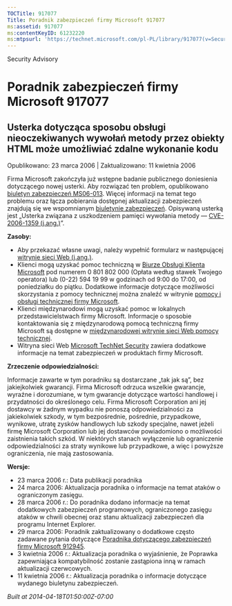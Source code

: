```yaml
---
TOCTitle: 917077
Title: Poradnik zabezpieczeń firmy Microsoft 917077
ms:assetid: 917077
ms:contentKeyID: 61232220
ms:mtpsurl: 'https://technet.microsoft.com/pl-PL/library/917077(v=Security.10)'
---
```


Security Advisory

Poradnik zabezpieczeń firmy Microsoft 917077
============================================

Usterka dotycząca sposobu obsługi nieoczekiwanych wywołań metody przez obiekty HTML może umożliwiać zdalne wykonanie kodu
-------------------------------------------------------------------------------------------------------------------------

Opublikowano: 23 marca 2006 | Zaktualizowano: 11 kwietnia 2006

Firma Microsoft zakończyła już wstępne badanie publicznego doniesienia dotyczącego nowej usterki. Aby rozwiązać ten problem, opublikowano [biuletyn zabezpieczeń MS06-013](http://technet.microsoft.com/security/bulletin/ms06-013). Więcej informacji na temat tego problemu oraz łącza pobierania dostępnej aktualizacji zabezpieczeń znajdują się we wspomnianym [biuletynie zabezpieczeń](http://technet.microsoft.com/security/bulletin/ms06-013). Opisywaną usterką jest „Usterka związana z uszkodzeniem pamięci wywołania metody — [CVE-2006-1359 (j.ang.)](http://www.cve.mitre.org/cgi-bin/cvename.cgi?name=cve-2006-1359)”.

**Zasoby:**

-   Aby przekazać własne uwagi, należy wypełnić formularz w następującej [witrynie sieci Web (j.ang.)](https://support.microsoft.com/common/survey.aspx?scid=sw;en;1257&amp;showpage=1&amp;ws=technet&amp;sd=tech).
-   Klienci mogą uzyskać pomoc techniczną w [Biurze Obsługi Klienta Microsoft](http://support.microsoft.com/contactus/?ws=support) pod numerem 0 801 802 000 (Opłata według stawek Twojego operatora) lub (0-22) 594 19 99 w godzinach od 9:00 do 17:00, od poniedziałku do piątku. Dodatkowe informacje dotyczące możliwości skorzystania z pomocy technicznej można znaleźć w witrynie [pomocy i obsługi technicznej firmy Microsoft](http://support.microsoft.com/).
-   Klienci międzynarodowi mogą uzyskać pomoc w lokalnych przedstawicielstwach firmy Microsoft. Informacje o sposobie kontaktowania się z międzynarodową pomocą techniczną firmy Microsoft są dostępne w [międzynarodowej witrynie sieci Web pomocy technicznej](http://go.microsoft.com/fwlink/?linkid=21155).
-   Witryna sieci Web [Microsoft TechNet Security](http://www.microsoft.com/poland/technet/security/) zawiera dodatkowe informacje na temat zabezpieczeń w produktach firmy Microsoft.

**Zrzeczenie odpowiedzialności:**

Informacje zawarte w tym poradniku są dostarczane „tak jak są”, bez jakiejkolwiek gwarancji. Firma Microsoft odrzuca wszelkie gwarancje, wyraźne i dorozumiane, w tym gwarancje dotyczące wartości handlowej i przydatności do określonego celu. Firma Microsoft Corporation ani jej dostawcy w żadnym wypadku nie ponoszą odpowiedzialności za jakiekolwiek szkody, w tym bezpośrednie, pośrednie, przypadkowe, wynikowe, utratę zysków handlowych lub szkody specjalne, nawet jeżeli firmę Microsoft Corporation lub jej dostawców powiadomiono o możliwości zaistnienia takich szkód. W niektórych stanach wyłączenie lub ograniczenie odpowiedzialności za straty wynikowe lub przypadkowe, a więc i powyższe ograniczenia, nie mają zastosowania.

**Wersje:**

-   23 marca 2006 r.: Data publikacji poradnika
-   24 marca 2006: Aktualizacja poradnika o informacje na temat ataków o ograniczonym zasięgu.
-   28 marca 2006 r.: Do poradnika dodano informacje na temat dodatkowych zabezpieczeń programowych, ograniczonego zasięgu ataków w chwili obecnej oraz stanu aktualizacji zabezpieczeń dla programu Internet Explorer.
-   29 marca 2006: Poradnik zaktualizowany o dodatkowe często zadawane pytania dotyczące [Poradnika dotyczącego zabezpieczeń firmy Microsoft 912945](http://technet.microsoft.com/security/advisory/912945).
-   3 kwietnia 2006 r.: Aktualizacja poradnika o wyjaśnienie, że Poprawka zapewniająca kompatybilność zostanie zastąpiona inną w ramach aktualizacji czerwcowych.
-   11 kwietnia 2006 r.: Aktualizacja poradnika o informacje dotyczące wydanego biuletynu zabezpieczeń.

*Built at 2014-04-18T01:50:00Z-07:00*
